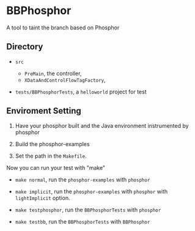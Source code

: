 # BBPhosphor
A tool to taint the branch based on Phosphor

## Directory

* `src`
    * `PreMain`, the controller,
    * `XDataAndControlFlowTagFactory`, 
    
* `tests/BBPhosphorTests`, a `helloworld` project for test

## Enviroment Setting

1. Have your phosphor built and the Java environment instrumented by phosphor

2. Build the phosphor-examples

3. Set the path in the `Makefile`.

Now you can run your test with "make"

* `make normal`, run the `phosphor-examples` with `phosphor`
* `make implicit`, run the `phosphor-examples` with `phosphor` with `lightImplicit` option.


* `make testphosphor`, run the `BBPhosphorTests` with `phosphor`
* `make testbb`, run the `BBPhosphorTests` with `BBPhosphor`

